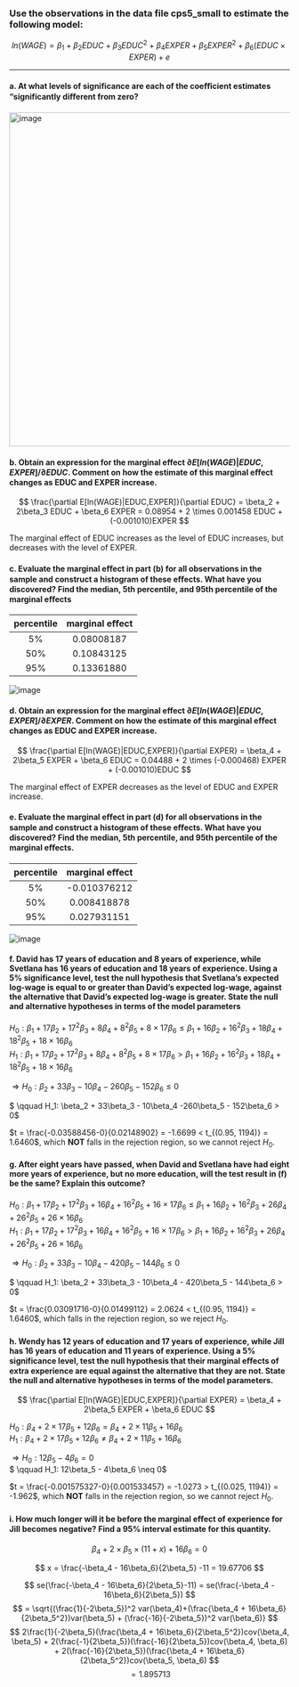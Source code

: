 ### Use the observations in the data file cps5_small to estimate the following model:
$$
ln(WAGE) = \beta_1 +\beta_2EDUC +\beta_3EDUC^2 +\beta_4EXPER +\beta_5EXPER^2 +\beta_6(EDUC \times EXPER)+e
$$

---

#### a. At what levels of significance are each of the coeﬃcient estimates “significantly diﬀerent from zero?

<img width="600" alt="image" src="https://github.com/user-attachments/assets/088a12c8-a4e1-4c31-9835-e655b5747526" />

#### b. Obtain an expression for the marginal effect $\partial E[ln(WAGE)|EDUC, EXPER]/ \partial EDUC.$ Comment on how the estimate of this marginal eﬀect changes as EDUC and EXPER increase.

$$
\frac{\partial E[ln(WAGE)|EDUC,EXPER]}{\partial EDUC} = \beta_2 + 2\beta_3 EDUC + \beta_6 EXPER = 0.08954 + 2 \times 0.001458 EDUC + (-0.001010)EXPER
$$

The marginal effect of EDUC increases as the level of EDUC increases, but decreases with the level of EXPER.

#### c. Evaluate the marginal eﬀect in part (b) for all observations in the sample and construct a histogram of these eﬀects. What have you discovered? Find the median, 5th percentile, and 95th percentile of the marginal eﬀects

| percentile | marginal eﬀect |
|:----------:|:--------------:|
|     5%     |   0.08008187   |
|    50%     |   0.10843125   | 
|    95%     |   0.13361880   |

![image](https://github.com/user-attachments/assets/59a45954-01b3-4689-aedf-0e19aca10c76)

#### d. Obtain an expression for the marginal effect $\partial E[ln(WAGE)|EDUC, EXPER]/ \partial EXPER.$ Comment on how the estimate of this marginal eﬀect changes as EDUC and EXPER increase.

$$
\frac{\partial E[ln(WAGE)|EDUC,EXPER]}{\partial EXPER} = \beta_4 + 2\beta_5 EXPER + \beta_6 EDUC = 0.04488 + 2 \times (-0.000468) EXPER + (-0.001010)EDUC
$$

The marginal effect of EXPER decreases as the level of EDUC and EXPER increase.

#### e. Evaluate the marginal eﬀect in part (d) for all observations in the sample and construct a histogram of these eﬀects. What have you discovered? Find the median, 5th percentile, and 95th percentile of the marginal eﬀects.

| percentile | marginal eﬀect |
|:----------:|:--------------:|
|     5%     |  -0.010376212  |
|    50%     |  0.008418878   | 
|    95%     |  0.027931151   |

 ![image](https://github.com/user-attachments/assets/e1476a3a-55a8-45bd-b8dc-a4c01922deb8)

#### f. David has 17 years of education and 8 years of experience, while Svetlana has 16 years of education and 18 years of experience. Using a 5% significance level, test the null hypothesis that Svetlana’s expected log-wage is equal to or greater than David’s expected log-wage, against the alternative that David’s expected log-wage is greater. State the null and alternative hypotheses in terms of the model parameters

$H_0: \beta_1 + 17\beta_2 + 17^2\beta_3 + 8\beta_4 + 8^2\beta_5 + 8\times 17 \beta_6 \leq \beta_1 + 16\beta_2 + 16^2\beta_3 + 18\beta_4 + 18^2\beta_5 + 18\times 16 \beta_6$        
$H_1: \beta_1 + 17\beta_2 + 17^2\beta_3 + 8\beta_4 + 8^2\beta_5 + 8\times 17 \beta_6 > \beta_1 + 16\beta_2 + 16^2\beta_3 + 18\beta_4 + 18^2\beta_5 + 18\times 16 \beta_6$      

$\Rightarrow H_0: \beta_2 + 33\beta_3 - 10\beta_4 -260\beta_5 - 152\beta_6 \leq 0$     

$ \qquad H_1: \beta_2 + 33\beta_3 - 10\beta_4 -260\beta_5 - 152\beta_6 > 0$

$t = \frac{-0.03588456-0}{0.02148902}  = -1.6699 < t_{(0.95, 1194)} = 1.6460$, which **NOT** falls in the rejection region, so we cannot reject $H_0$. 

#### g. After eight years have passed, when David and Svetlana have had eight more years of experience, but no more education, will the test result in (f) be the same? Explain this outcome?

$H_0: \beta_1 + 17\beta_2 + 17^2\beta_3 + 16\beta_4 + 16^2\beta_5 + 16\times 17 \beta_6 \leq \beta_1 + 16\beta_2 + 16^2\beta_3 + 26\beta_4 + 26^2\beta_5 + 26\times 16 \beta_6$        
$H_1: \beta_1 + 17\beta_2 + 17^2\beta_3 + 16\beta_4 + 16^2\beta_5 + 16\times 17 \beta_6 > \beta_1 + 16\beta_2 + 16^2\beta_3 + 26\beta_4 + 26^2\beta_5 + 26\times 16 \beta_6$      

$\Rightarrow H_0: \beta_2 + 33\beta_3 - 10\beta_4 -420\beta_5 - 144\beta_6 \leq 0$      

$ \qquad H_1: \beta_2 + 33\beta_3 - 10\beta_4 - 420\beta_5 - 144\beta_6 > 0$

$t = \frac{0.03091716-0}{0.01499112}  = 2.0624 < t_{(0.95, 1194)} = 1.6460$, which falls in the rejection region, so we reject $H_0$. 

#### h. Wendy has 12 years of education and 17 years of experience, while Jill has 16 years of education and 11 years of experience. Using a 5% significance level, test the null hypothesis that their marginal eﬀects of extra experience are equal against the alternative that they are not. State the null and alternative hypotheses in terms of the model parameters.

$$
\frac{\partial E[ln(WAGE)|EDUC,EXPER]}{\partial EXPER} = \beta_4 + 2\beta_5 EXPER + \beta_6 EDUC 
$$

$H_0: \beta_4 + 2 \times 17\beta_5 + 12 \beta_6 = \beta_4 + 2 \times 11\beta_5 + 16 \beta_6$        
$H_1: \beta_4 + 2 \times 17\beta_5 + 12 \beta_6 \neq \beta_4 + 2 \times 11\beta_5 + 16 \beta_6$      

$\Rightarrow H_0: 12\beta_5 - 4\beta_6 = 0$      
$ \qquad H_1: 12\beta_5 - 4\beta_6 \neq 0$

$t = \frac{-0.001575327-0}{0.001533457}  = -1.0273 > t_{(0.025, 1194)} = -1.962$, which **NOT** falls in the rejection region, so we cannot reject $H_0$.

#### i. How much longer will it be before the marginal eﬀect of experience for Jill becomes negative? Find a 95% interval estimate for this quantity.

$$
\beta_4 + 2 \times \beta_5 \times (11+x) + 16 \beta_6 = 0
$$

$$
x = \frac{-\beta_4 - 16\beta_6}{2\beta_5} -11 = 19.67706
$$

$$
se(\frac{-\beta_4 - 16\beta_6}{2\beta_5}-11) = se(\frac{-\beta_4 - 16\beta_6}{2\beta_5}) 
$$
$$
= \sqrt{(\frac{1}{-2\beta_5})^2 var(\beta_4)+(\frac{\beta_4 + 16\beta_6}{2\beta_5^2})var(\beta_5) + (\frac{-16}{-2\beta_5})^2 var(\beta_6)}
$$
$$
2\frac{1}{-2\beta_5}(\frac{\beta_4 + 16\beta_6}{2\beta_5^2})cov(\beta_4, \beta_5) + 2(\frac{-1}{2\beta_5})(\frac{-16}{2\beta_5})cov(\beta_4, \beta_6) + 2(\frac{-16}{2\beta_5})(\frac{\beta_4 + 16\beta_6}{2\beta_5^2})cov(\beta_5, \beta_6)
$$
$$
= 1.895713
$$
